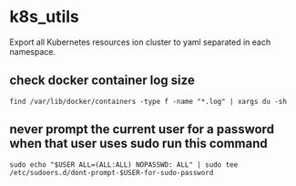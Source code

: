 # k8s_utils
Export all Kubernetes resources ion cluster to yaml separated in each namespace.

## check docker container log size
```find /var/lib/docker/containers -type f -name "*.log" | xargs du -sh```

## never prompt the current user for a password when that user uses sudo run this command
```sudo echo "$USER ALL=(ALL:ALL) NOPASSWD: ALL" | sudo tee /etc/sudoers.d/dont-prompt-$USER-for-sudo-password```
